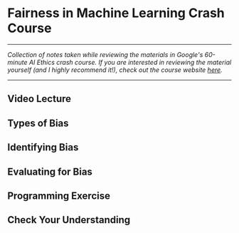 # Fairness in Machine Learning Crash Course

-----------------------------------

_Collection of notes taken while reviewing the materials in Google's 60-minute AI Ethics crash course. If you are interested in reviewing the material yourself (and I highly recommend it!), check out the course website [here](https://developers.google.com/machine-learning/crash-course/fairness/video-lecture)._

-----------------------------------

## Video Lecture

## Types of Bias

## Identifying Bias

## Evaluating for Bias

## Programming Exercise

## Check Your Understanding
